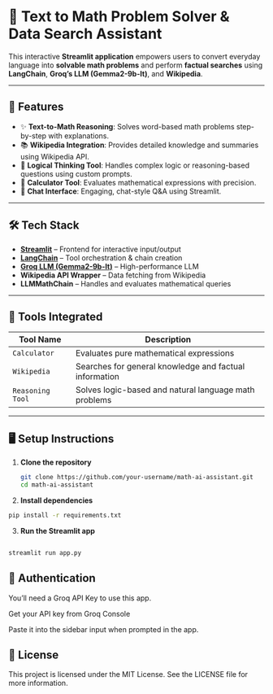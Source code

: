 # 🧮 Text to Math Problem Solver & Data Search Assistant

This interactive **Streamlit application** empowers users to convert everyday language into **solvable math problems** and perform **factual searches** using **LangChain**, **Groq’s LLM (Gemma2-9b-It)**, and **Wikipedia**.

---

## 🚀 Features

- ✨ **Text-to-Math Reasoning**: Solves word-based math problems step-by-step with explanations.
- 📚 **Wikipedia Integration**: Provides detailed knowledge and summaries using Wikipedia API.
- 🧠 **Logical Thinking Tool**: Handles complex logic or reasoning-based questions using custom prompts.
- 🔢 **Calculator Tool**: Evaluates mathematical expressions with precision.
- 💬 **Chat Interface**: Engaging, chat-style Q&A using Streamlit.

---

## 🛠️ Tech Stack

- **[Streamlit](https://streamlit.io/)** – Frontend for interactive input/output
- **[LangChain](https://www.langchain.com/)** – Tool orchestration & chain creation
- **[Groq LLM (Gemma2-9b-It)](https://console.groq.com/)** – High-performance LLM
- **Wikipedia API Wrapper** – Data fetching from Wikipedia
- **LLMMathChain** – Handles and evaluates mathematical queries

---

## 🧠 Tools Integrated

| Tool Name        | Description                                                  |
|------------------|--------------------------------------------------------------|
| `Calculator`     | Evaluates pure mathematical expressions                      |
| `Wikipedia`      | Searches for general knowledge and factual information       |
| `Reasoning Tool` | Solves logic-based and natural language math problems        |

---

## 🖥️ Setup Instructions

1. **Clone the repository**
   ```bash
   git clone https://github.com/your-username/math-ai-assistant.git
   cd math-ai-assistant
2. **Install dependencies**
```bash
pip install -r requirements.txt
```
3. **Run the Streamlit app**
  ```bash

streamlit run app.py
```
## 🔐 Authentication
You’ll need a Groq API Key to use this app.

Get your API key from Groq Console

Paste it into the sidebar input when prompted in the app.

## 📄 License
This project is licensed under the MIT License. See the LICENSE file for more information.

